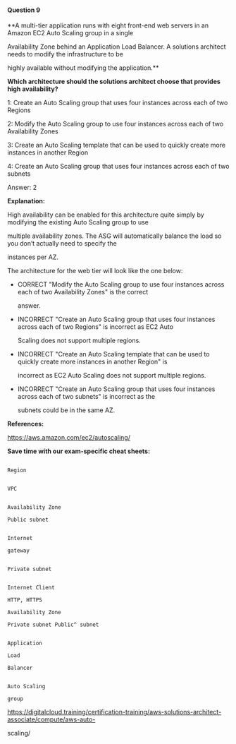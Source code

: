 #### Question  9


**A multi-tier application runs with eight front-end web servers in an Amazon EC2 Auto Scaling group in a single

Availability Zone behind an Application Load Balancer. A solutions architect needs to modify the infrastructure to be

highly available without modifying the application.**


**Which architecture should the solutions architect choose that provides high availability?**


1: Create an Auto Scaling group that uses four instances across each of two Regions


2: Modify the Auto Scaling group to use four instances across each of two Availability Zones


3: Create an Auto Scaling template that can be used to quickly create more instances in another Region


4: Create an Auto Scaling group that uses four instances across each of two subnets


Answer: 2


**Explanation:**


High availability can be enabled for this architecture quite simply by modifying the existing Auto Scaling group to use

multiple availability zones. The ASG will automatically balance the load so you don’t actually need to specify the

instances per AZ.


The architecture for the web tier will look like the one below:


- CORRECT "Modify the Auto Scaling group to use four instances across each of two Availability Zones" is the correct

  answer.


- INCORRECT "Create an Auto Scaling group that uses four instances across each of two Regions" is incorrect as EC2 Auto

  Scaling does not support multiple regions.


- INCORRECT "Create an Auto Scaling template that can be used to quickly create more instances in another Region" is

  incorrect as EC2 Auto Scaling does not support multiple regions.


- INCORRECT "Create an Auto Scaling group that uses four instances across each of two subnets" is incorrect as the

  subnets could be in the same AZ.


**References:**


https://aws.amazon.com/ec2/autoscaling/


**Save time with our exam-specific cheat sheets:**


```

Region

```


```

VPC

```


```

Availability Zone

Public subnet

```


```

Internet

gateway

```


```

Private subnet

```


```

Internet Client

HTTP, HTTPS

Availability Zone

Private subnet Public^ subnet

```


```

Application

Load

Balancer

```


```

Auto Scaling

group

```


https://digitalcloud.training/certification-training/aws-solutions-architect-associate/compute/aws-auto-

scaling/

